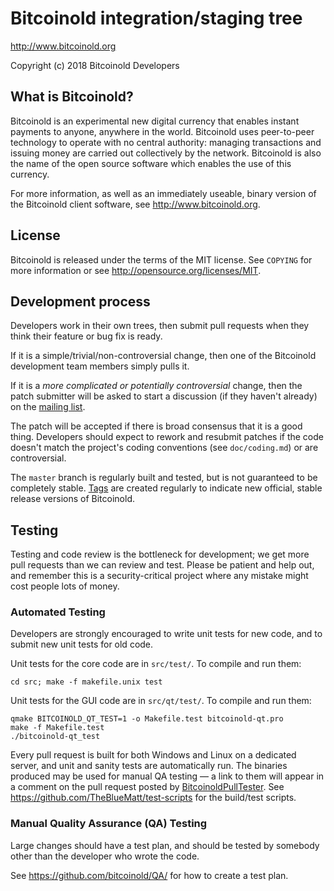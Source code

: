 Bitcoinold integration/staging tree
================================

http://www.bitcoinold.org

Copyright (c) 2018 Bitcoinold Developers

What is Bitcoinold?
----------------

Bitcoinold is an experimental new digital currency that enables instant payments to
anyone, anywhere in the world. Bitcoinold uses peer-to-peer technology to operate
with no central authority: managing transactions and issuing money are carried
out collectively by the network. Bitcoinold is also the name of the open source
software which enables the use of this currency.

For more information, as well as an immediately useable, binary version of
the Bitcoinold client software, see http://www.bitcoinold.org.

License
-------

Bitcoinold is released under the terms of the MIT license. See `COPYING` for more
information or see http://opensource.org/licenses/MIT.

Development process
-------------------

Developers work in their own trees, then submit pull requests when they think
their feature or bug fix is ready.

If it is a simple/trivial/non-controversial change, then one of the Bitcoinold
development team members simply pulls it.

If it is a *more complicated or potentially controversial* change, then the patch
submitter will be asked to start a discussion (if they haven't already) on the
[mailing list](http://sourceforge.net/mailarchive/forum.php?forum_name=bitcoinold-development).

The patch will be accepted if there is broad consensus that it is a good thing.
Developers should expect to rework and resubmit patches if the code doesn't
match the project's coding conventions (see `doc/coding.md`) or are
controversial.

The `master` branch is regularly built and tested, but is not guaranteed to be
completely stable. [Tags](https://github.com/bitcoinold/bitcoinold/tags) are created
regularly to indicate new official, stable release versions of Bitcoinold.

Testing
-------

Testing and code review is the bottleneck for development; we get more pull
requests than we can review and test. Please be patient and help out, and
remember this is a security-critical project where any mistake might cost people
lots of money.

### Automated Testing

Developers are strongly encouraged to write unit tests for new code, and to
submit new unit tests for old code.

Unit tests for the core code are in `src/test/`. To compile and run them:

    cd src; make -f makefile.unix test

Unit tests for the GUI code are in `src/qt/test/`. To compile and run them:

    qmake BITCOINOLD_QT_TEST=1 -o Makefile.test bitcoinold-qt.pro
    make -f Makefile.test
    ./bitcoinold-qt_test

Every pull request is built for both Windows and Linux on a dedicated server,
and unit and sanity tests are automatically run. The binaries produced may be
used for manual QA testing — a link to them will appear in a comment on the
pull request posted by [BitcoinoldPullTester](https://github.com/BitcoinoldPullTester). See https://github.com/TheBlueMatt/test-scripts
for the build/test scripts.

### Manual Quality Assurance (QA) Testing

Large changes should have a test plan, and should be tested by somebody other
than the developer who wrote the code.

See https://github.com/bitcoinold/QA/ for how to create a test plan.
